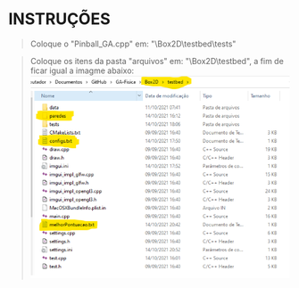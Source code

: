 # INSTRUÇÕES

> Coloque o "Pinball_GA.cpp" em: "\Box2D\testbed\tests"

> Coloque os itens da pasta "arquivos" em: "\Box2D\testbed", a fim de ficar igual a imagme abaixo:
![image](https://github.com/bolo422/GA-Fisica/blob/main/Somente%20o%20cpp/includeTestbed.png)
